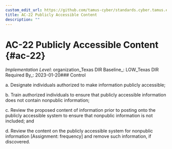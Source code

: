 ```yaml
---
custom_edit_url: https://github.com/tamus-cyber/standards.cyber.tamus.edu/tree/main/static/content/tamus.edu/TAMUS_profile.xml
title: AC-22 Publicly Accessible Content
description: ""
---
```


# AC-22 Publicly Accessible Content {#ac-22}

_Implementation Level_: organization_Texas DIR Baseline_: LOW_Texas DIR Required By_: 2023-01-20### Control

a. Designate individuals authorized to make information publicly accessible;

b. Train authorized individuals to ensure that publicly accessible information does not contain nonpublic information;

c. Review the proposed content of information prior to posting onto the publicly accessible system to ensure that nonpublic information is not included; and

d. Review the content on the publicly accessible system for nonpublic information [Assignment: frequency] and remove such information, if discovered.

